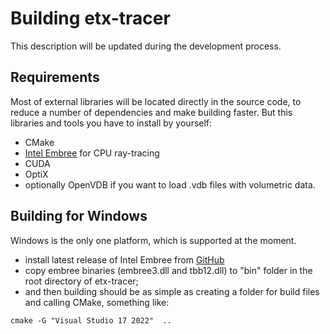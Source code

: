 # Building etx-tracer

This description will be updated during the development process.

## Requirements
Most of external libraries will be located directly in the source code, to reduce a number of dependencies and make building faster.
But this libraries and tools you have to install by yourself:
- CMake
- [Intel Embree](https://www.embree.org/) for CPU ray-tracing
- CUDA
- OptiX
- optionally OpenVDB if you want to load .vdb files with volumetric data.

## Building for Windows
Windows is the only one platform, which is supported at the moment.
- install latest release of Intel Embree from [GitHub](https://github.com/embree/embree/releases)
- copy embree binaries (embree3.dll and tbb12.dll) to "bin" folder in the root directory of etx-tracer;
- and then building should be as simple as creating a folder for build files and calling CMake, something like:
```
cmake -G "Visual Studio 17 2022"  ..
```



